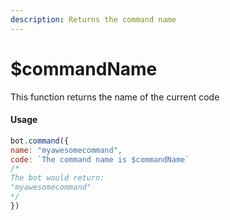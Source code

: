 ```yaml
---
description: Returns the command name
---
```


# $commandName

This function returns the name of the current code

#### Usage

```javascript
bot.command({
name: "myawesomecommand",
code: `The command name is $commandName`
/*
The bot would return:
"myawesomecommand"
*/
})
```


